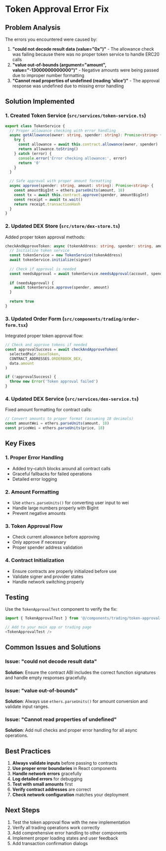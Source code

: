 # Token Approval Error Fix

## Problem Analysis

The errors you encountered were caused by:

1. **"could not decode result data (value="0x")"** - The allowance check was failing because there was no proper token service to handle ERC20 calls
2. **"value out-of-bounds (argument="amount", value="-13000000000000")"** - Negative amounts were being passed due to improper number formatting
3. **"Cannot read properties of undefined (reading 'slice')"** - The approval response was undefined due to missing error handling

## Solution Implemented

### 1. Created Token Service (`src/services/token-service.ts`)

```typescript
export class TokenService {
  // Proper allowance checking with error handling
  async getAllowance(owner: string, spender: string): Promise<string> {
    try {
      const allowance = await this.contract.allowance(owner, spender)
      return allowance.toString()
    } catch (error) {
      console.error('Error checking allowance:', error)
      return '0'
    }
  }

  // Safe approval with proper amount formatting
  async approve(spender: string, amount: string): Promise<string> {
    const amountBigInt = ethers.parseUnits(amount, 18)
    const tx = await this.contract.approve(spender, amountBigInt)
    const receipt = await tx.wait()
    return receipt.transactionHash
  }
}
```

### 2. Updated DEX Store (`src/store/dex-store.ts`)

Added proper token approval methods:

```typescript
checkAndApproveToken: async (tokenAddress: string, spender: string, amount: string) => {
  // Initialize token service
  const tokenService = new TokenService(tokenAddress)
  await tokenService.initialize(signer)
  
  // Check if approval is needed
  const needsApproval = await tokenService.needsApproval(account, spender, amount)
  
  if (needsApproval) {
    await tokenService.approve(spender, amount)
  }
  
  return true
}
```

### 3. Updated Order Form (`src/components/trading/order-form.tsx`)

Integrated proper token approval flow:

```typescript
// Check and approve tokens if needed
const approvalSuccess = await checkAndApproveToken(
  selectedPair.baseToken,
  CONTRACT_ADDRESSES.ORDERBOOK_DEX,
  data.amount
)

if (!approvalSuccess) {
  throw new Error('Token approval failed')
}
```

### 4. Updated DEX Service (`src/services/dex-service.ts`)

Fixed amount formatting for contract calls:

```typescript
// Convert amounts to proper format (assuming 18 decimals)
const amountWei = ethers.parseUnits(amount, 18)
const priceWei = ethers.parseUnits(price, 18)
```

## Key Fixes

### 1. Proper Error Handling
- Added try-catch blocks around all contract calls
- Graceful fallbacks for failed operations
- Detailed error logging

### 2. Amount Formatting
- Use `ethers.parseUnits()` for converting user input to wei
- Handle large numbers properly with BigInt
- Prevent negative amounts

### 3. Token Approval Flow
- Check current allowance before approving
- Only approve if necessary
- Proper spender address validation

### 4. Contract Initialization
- Ensure contracts are properly initialized before use
- Validate signer and provider states
- Handle network switching properly

## Testing

Use the `TokenApprovalTest` component to verify the fix:

```typescript
import { TokenApprovalTest } from '@/components/trading/token-approval-test'

// Add to your main app or trading page
<TokenApprovalTest />
```

## Common Issues and Solutions

### Issue: "could not decode result data"
**Solution**: Ensure the contract ABI includes the correct function signatures and handle empty responses gracefully.

### Issue: "value out-of-bounds"
**Solution**: Always use `ethers.parseUnits()` for amount conversion and validate input ranges.

### Issue: "Cannot read properties of undefined"
**Solution**: Add null checks and proper error handling for all async operations.

## Best Practices

1. **Always validate inputs** before passing to contracts
2. **Use proper error boundaries** in React components
3. **Handle network errors** gracefully
4. **Log detailed errors** for debugging
5. **Test with small amounts** first
6. **Verify contract addresses** are correct
7. **Check network configuration** matches your deployment

## Next Steps

1. Test the token approval flow with the new implementation
2. Verify all trading operations work correctly
3. Add comprehensive error handling to other components
4. Implement proper loading states and user feedback
5. Add transaction confirmation dialogs 
